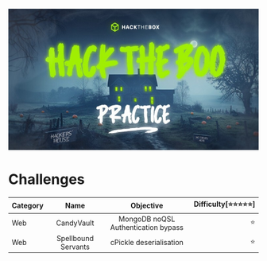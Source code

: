 ![hacktheboo](/images/hacktheboo.jpg)


# Challenges

Category | Name | Objective |Difficulty[⭐⭐⭐⭐⭐]
|--------|:----:|:---------:|-----------:|
|Web     |CandyVault | MongoDB noQSL Authentication bypass | ⭐
|Web     |Spellbound Servants | cPickle deserialisation |⭐




